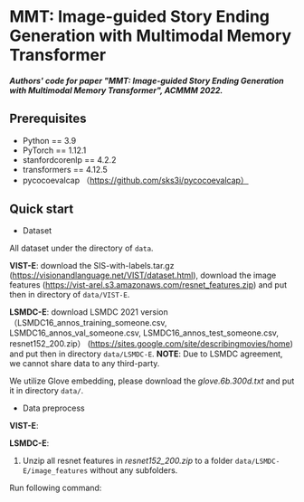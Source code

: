 # MMT: Image-guided Story Ending Generation with Multimodal Memory Transformer

##### Authors' code for paper "MMT: Image-guided Story Ending Generation with Multimodal Memory Transformer", ACMMM 2022.

## Prerequisites

- Python == 3.9
- PyTorch == 1.12.1
- stanfordcorenlp == 4.2.2
- transformers == 4.12.5
- pycocoevalcap （https://github.com/sks3i/pycocoevalcap）

## Quick start

- Dataset

All dataset under the directory of `data`. 

__VIST-E__: download the SIS-with-labels.tar.gz (https://visionandlanguage.net/VIST/dataset.html),  download the image features (https://vist-arel.s3.amazonaws.com/resnet_features.zip) and put then in directory of `data/VIST-E`. 

__LSMDC-E__: download LSMDC 2021 version （LSMDC16_annos_training_someone.csv, LSMDC16_annos_val_someone.csv, LSMDC16_annos_test_someone.csv, resnet152_200.zip） (https://sites.google.com/site/describingmovies/home) and put then in directory `data/LSMDC-E`. __NOTE__: Due to LSMDC agreement, we cannot share data to any third-party.

We utilize Glove embedding, please download the *glove.6b.300d.txt* and put it in directory `data/`.
- Data preprocess

__VIST-E__:

__LSMDC-E__:

1. Unzip all resnet features in *resnet152_200.zip* to a folder `data/LSMDC-E/image_features` without any subfolders.

Run following command:
